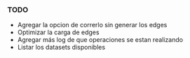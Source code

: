 ### TODO
- Agregar la opcion de correrlo sin generar los edges
- Optimizar la carga de edges
- Agregar más log de que operaciones se estan realizando
- Listar los datasets disponibles
